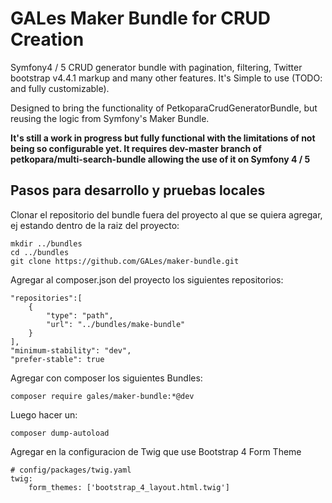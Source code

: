 # GALes Maker Bundle for CRUD Creation

Symfony4 / 5 CRUD generator bundle with pagination, filtering, Twitter bootstrap v4.4.1 markup and many other features. It's Simple to use (TODO: and fully customizable).

Designed to bring the functionality of PetkoparaCrudGeneratorBundle, but reusing the logic from Symfony's Maker Bundle.

<b>It's still a work in progress but fully functional with the limitations of not being so configurable yet.
It requires dev-master branch of petkopara/multi-search-bundle allowing the use of it on Symfony 4 / 5</b>

## Pasos para desarrollo y pruebas locales
Clonar el repositorio del bundle fuera del proyecto al que se quiera agregar, ej estando dentro de la raiz del proyecto:

    mkdir ../bundles
    cd ../bundles
    git clone https://github.com/GALes/maker-bundle.git

Agregar al composer.json del proyecto los siguientes repositorios:

    "repositories":[
        {
            "type": "path",
            "url": "../bundles/make-bundle"
        }
    ],
    "minimum-stability": "dev",
    "prefer-stable": true
    
Agregar con composer los siguientes Bundles:

    composer require gales/maker-bundle:*@dev

Luego hacer un:

    composer dump-autoload

Agregar en la configuracion de Twig que use Bootstrap 4 Form Theme

    # config/packages/twig.yaml
    twig:
        form_themes: ['bootstrap_4_layout.html.twig']
